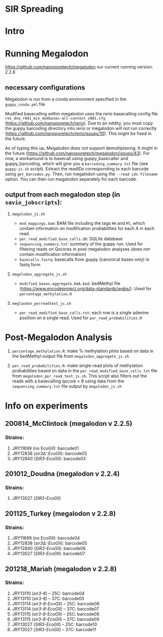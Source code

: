 # SIR Spreading

# Intro

# Running Megalodon
https://github.com/nanoporetech/megalodon
our current running version: 2.2.8

## necessary configurations
Megalodon is run from a conda environment specified in the `guppy_conda.yml` file

Modified basecalling within megalodon uses the rerio basecalling config file `res_dna_r941_min_modbases-all-context_v001.cfg` (https://github.com/nanoporetech/rerio). Due to an oddity, you must copy the guppy barcoding directory into rerio or megalodon will not run correctly (https://github.com/nanoporetech/rerio/issues/10). This might be fixed in the future.

As of typing this up, Megalodon does not support demultiplexing. It might in the future (https://github.com/nanoporetech/megalodon/issues/43).
For now, a workaround is to basecall using guppy_basecaller and guppy_barcoding, which will give you a `barcoding_summary.txt` file (see `guppy-js.sh` script). Extract the readIDs corresponding to each barcode using `get_barcodes.py`. Then, run megalodon using the `--read-ids-filename` option. You can then run megalodon separately for each barcode.

## output from each megalodon step (in `savio_jobscripts`):
1. `megalodon_js.sh`
    + `mod_mappings.bam`: BAM file including the tags `Mm` and `Ml`, which contain information on modification probabilities for each A in each read.
    + `per_read_modified_base_calls.db`: SQLite database
    + `sequencing_summary.txt`: summary of the guppy run. Used for filtering reads on Qscores in post-megalodon analyses (does not contain modification information)
    + `basecalls.fastq`: basecalls from guppy (canonical bases only) in fastq form
  
2. `megalodon_aggregate_js.sh`
    + `modified_bases.aggregate.6mA.bed`: bedMethyl file (https://www.encodeproject.org/data-standards/wgbs/). Used for `percentage_methylation.R`

3. `meglaodon_perreadtext_js.sh`
    + `per_read_modified_base_calls.txt`: each row is a single adenine position on a single read. Used for `per_read_probabilities.R`

# Post-Megalodon Analysis

1. `percentage_methylation.R`: make % methylation plots based on data in the bedMethyl output file from `megalodon_aggregate_js.sh`

2. `per_read_probabilities.R`: make single-read plots of methylation probabilities based on data in the `per_read_modified_base_calls.txt` file from `megalodon_per_read_text_js.sh`. This script also filters out the reads with a basecalling qscore < 9 using data from the `sequencing_summary.txt` file output by `megalodon_js.sh`

# Info on experiments
## 200814_McClintock (megalodon v 2.2.5)
### Strains:
1. JRY11699 (no EcoGII): barcode01
2. JRY12838 (_sir3∆::EcoGII_): barcode02
3. JRY12840 (_SIR3-EcoGII_): barcode03

## 201012_Doudna (megalodon v 2.2.4)
### Strains:
1. JRY13027 (_SIR3-EcoGII_)

## 201125_Turkey (megalodon v 2.2.8)
### Strains:
1. JRY11699 (no EcoGII): barcode04
2. JRY12838 (_sir3∆::EcoGII_): barcode05
3. JRY12840 (_SIR3-EcoGII_): barcode06
4. JRY13027 (_SIR3-EcoGII_): barcode07

## 201218_Mariah (megalodon v 2.2.8)
### Strains:
1. JRY13110 (_sir3-8_) – 25C: barcode04
2. JRY13110 (_sir3-8_) – 37C: barcode05
3. JRY13114 (_sir3-8-EcoGII_) – 25C: barcode06
4. JRY13114 (_sir3-8-EcoGII_) – 37C: barcode07
5. JRY13115 (_sir3-8-EcoGII_) – 25C: barcode08
6. JRY13115 (_sir3-8-EcoGII_) – 37C: barcode09
7. JRY13027 (_SIR3-EcoGII_) – 25C: barcode10
8. JRY13027 (_SIR3-EcoGII_) – 37C: barcode11

